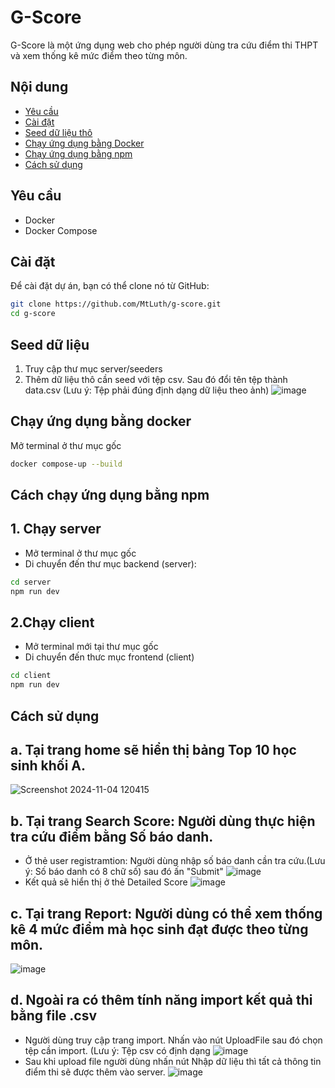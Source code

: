 # G-Score

G-Score là một ứng dụng web cho phép người dùng tra cứu điểm thi THPT và xem thống kê mức điểm theo từng môn.

## Nội dung

- [Yêu cầu](#yêu-cầu)
- [Cài đặt](#cài-đặt)
- [Seed dữ liệu thô](#Seed-dữ-liệu)
- [Chạy ứng dụng bằng Docker](#chạy-ứng-dụng-bằng-docker)
- [Chạy ứng dụng bằng npm](#chạy-ứng-dụng-bằng-npm)
- [Cách sử dụng](#cách-sử-dụng)
## Yêu cầu

- Docker
- Docker Compose

## Cài đặt

Để cài đặt dự án, bạn có thể clone nó từ GitHub:

```bash
git clone https://github.com/MtLuth/g-score.git
cd g-score
```
## Seed dữ liệu
1. Truy cập thư mục server/seeders
2. Thêm dữ liệu thô cần seed với tệp csv. Sau đó đổi tên tệp thành data.csv (Lưu ý: Tệp phải đúng định dạng dữ liệu theo ảnh)
![image](https://github.com/user-attachments/assets/6c563d8e-a06f-4c1b-85f4-5e3f597d75e3)



## Chạy ứng dụng bằng docker
Mở terminal ở thư mục gốc
```bash
docker compose-up --build
```

## Cách chạy ứng dụng bằng npm
## 1. Chạy server
- Mở terminal ở thư mục gốc
- Di chuyển đến thư mục backend (server):

 ```bash
 cd server
npm run dev
```

## 2.Chạy client
- Mở terminal mới tại thư mục gốc
- Di chuyển đến thưc mục frontend (client)

```bash
cd client
npm run dev
```
## Cách sử dụng
## a. Tại trang home sẽ hiển thị bảng Top 10 học sinh khối A.
![Screenshot 2024-11-04 120415](https://github.com/user-attachments/assets/d15fdb10-8c52-42da-824b-7c59a14432be)

## b. Tại trang Search Score: Người dùng thực hiện tra cứu điểm bằng Số báo danh.
- Ở thẻ user registramtion: Người dùng nhập số báo danh cần tra cứu.(Lưu ý: Số báo danh có 8 chữ số) sau đó ấn "Submit"
  ![image](https://github.com/user-attachments/assets/316815b5-9d4e-4fcb-8552-f078f57ec85b)
- Kết quả sẽ hiển thị ở thẻ Detailed Score
  ![image](https://github.com/user-attachments/assets/1bf5eecd-bff4-4ab9-9afa-2b00ec247088)

## c. Tại trang Report: Người dùng có thể xem thống kê 4 mức điểm mà học sinh đạt được theo từng môn.
![image](https://github.com/user-attachments/assets/0f6bb0b3-2892-41bc-9a06-ed38036e8e57)

## d. Ngoài ra có thêm tính năng import kết quả thi bằng file .csv
- Người dùng truy cập trang import. Nhấn vào nút UploadFile sau đó chọn tệp cần import. (Lưu ý: Tệp csv có định dạng ![image](https://github.com/user-attachments/assets/7249fce1-9150-4aad-8135-9c089f2f23ab)
- Sau khi upload file người dùng nhấn nút Nhập dữ liệu thì tất cả thông tin điểm thi sẽ được thêm vào server.
  ![image](https://github.com/user-attachments/assets/2663b54f-4b7d-4942-9d21-bbdd3f6daa68)



